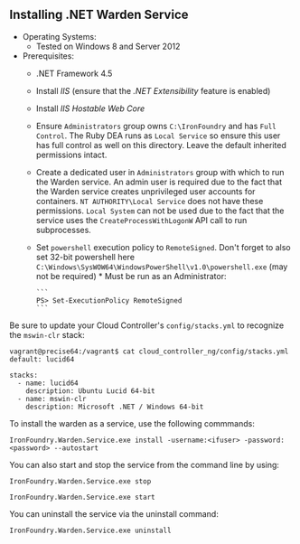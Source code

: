 Installing .NET Warden Service
---------------------------------
* Operating Systems:
  * Tested on Windows 8 and Server 2012
* Prerequisites:
  * .NET Framework 4.5
  * Install *IIS* (ensure that the *.NET Extensibility* feature is enabled)
  * Install *IIS Hostable Web Core*
  * Ensure `Administrators` group owns `C:\IronFoundry` and has `Full Control`. The Ruby DEA runs as `Local Service` so ensure this user has full control as well on this directory. Leave the default inherited permissions intact.
  * Create a dedicated user in `Administrators` group with which to run the Warden service. An admin user is required due to the fact that the Warden service creates unprivileged user accounts for containers.
    `NT AUTHORITY\Local Service` does not have these permissions. `Local System` can not be used due to the fact that the service uses the `CreateProcessWithLogonW` API call to run subprocesses.
  * Set `powershell` execution policy to `RemoteSigned`. Don't forget to also set 32-bit powershell here `C:\Windows\SysWOW64\WindowsPowerShell\v1.0\powershell.exe` (may not be required)
    	* Must be run as an Administrator:
    	
    	```
    	PS> Set-ExecutionPolicy RemoteSigned
    	```

Be sure to update your Cloud Controller's `config/stacks.yml` to recognize the `mswin-clr` stack:

```
vagrant@precise64:/vagrant$ cat cloud_controller_ng/config/stacks.yml 
default: lucid64

stacks:
  - name: lucid64
    description: Ubuntu Lucid 64-bit
  - name: mswin-clr
    description: Microsoft .NET / Windows 64-bit
```

To install the warden as a service, use the following commmands:

```IronFoundry.Warden.Service.exe install -username:<ifuser> -password:<password> --autostart```

You can also start and stop the service from the command line by using:

```IronFoundry.Warden.Service.exe stop```

```IronFoundry.Warden.Service.exe start```

You can uninstall the service via the uninstall command:

```IronFoundry.Warden.Service.exe uninstall```
